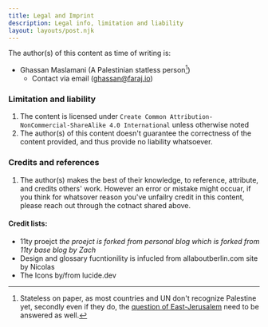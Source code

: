 ```yaml
---
title: Legal and Imprint
description: Legal info, limitation and liability
layout: layouts/post.njk
---
```

The author(s) of this content as time of writing is:

- Ghassan Maslamani (A Palestinian statless person[^1]) 
	- Contact via email (ghassan@faraj.io)
### Limitation and liability 
1. The content is licensed under `Create Common Attribution-NonCommercial-ShareAlike 4.0 International` unless otherwise noted
2. The author(s) of this content doesn't guarantee the correctness of the content provided, and thus provide no liability whatsoever. 

### Credits and references 

1. The author(s) makes the best of their knowledge, to reference, attribute, and credits others' work. However an error or mistake might occuar, if you think for whatsover reason you've unfailry credit in this content, please reach out through the cotnact shared above.

#### Credit lists:
 - 11ty proejct _the proejct is forked from personal blog which is forked from 11ty base blog by Zach_
 - Design and glossary fucntionility is infucled from allaboutberlin.com site by Nicolas
 - The Icons by/from lucide.dev



[^1]: Stateless on paper, as most countries and UN don't recognize Palestine yet, secondly even if they do, the [question of East-Jerusalem](https://www.un.org/unispal/document/auto-insert-203463/) need to be answered as well.      